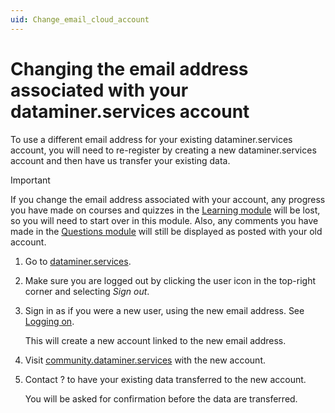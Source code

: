 ```yaml
---
uid: Change_email_cloud_account
---
```


# Changing the email address associated with your dataminer.services account

To use a different email address for your existing dataminer.services account, you will need to re-register by creating a new dataminer.services account and then have us transfer your existing data.

> [!IMPORTANT]
> If you change the email address associated with your account, any progress you have made on courses and quizzes in the [Learning module](https://community.dataminer.services/learning/) will be lost, so you will need to start over in this module. Also, any comments you have made in the [Questions module](https://community.dataminer.services/questions/) will still be displayed as posted with your old account.

1. Go to [dataminer.services](https://dataminer.services/).

1. Make sure you are logged out by clicking the user icon in the top-right corner and selecting *Sign out*.

1. Sign in as if you were a new user, using the new email address. See [Logging on](xref:Logging_on_to_the_DataMiner_Cloud_Platform#logging-on).

   This will create a new account linked to the new email address.

1. Visit [community.dataminer.services](https://community.dataminer.services/) with the new account.

1. Contact ? to have your existing data transferred to the new account.

   You will be asked for confirmation before the data are transferred.
